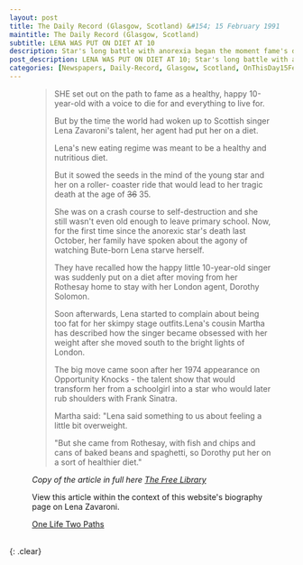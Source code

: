 ```yaml
---
layout: post
title: The Daily Record (Glasgow, Scotland) &#154; 15 February 1991
maintitle: The Daily Record (Glasgow, Scotland)
subtitle: LENA WAS PUT ON DIET AT 10
description: Star's long battle with anorexia began the moment fame's door swung open ... and her showbiz agent beckoned her inside.
post_description: LENA WAS PUT ON DIET AT 10; Star's long battle with anorexia began the moment fame's door swung open ... and her showbiz agent beckoned her inside.
categories: [Newspapers, Daily-Record, Glasgow, Scotland, OnThisDay15February]
---
```


<figure class="fig3">
<blockquote>
<p>SHE set out on the path to fame as a healthy, happy 10-year-old with a voice to die for and everything to live for.</p>
<p>But by the time the world had woken up to Scottish singer Lena Zavaroni's talent, her agent had put her on a diet.</p>
<p>Lena's new eating regime was meant to be a healthy and nutritious diet.</p>
<p>But it sowed the seeds in the mind of the young star and her on a roller- coaster ride that would lead to her tragic death at the age of <s>36</s> 35.</p>
<p>She was on a crash course to self-destruction and she still wasn't even old enough to leave primary school. Now, for the first time since the anorexic star's death last October, her family have spoken about the agony of watching Bute-born Lena starve herself.</p>
<p>They have recalled how the happy little 10-year-old singer was suddenly put on a diet after moving from her Rothesay home to stay with her London agent, Dorothy Solomon.</p>
<p>Soon afterwards, Lena started to complain about being too fat for her skimpy stage outfits.Lena's cousin Martha has described how the singer became obsessed with her weight after she moved south to the bright lights of London.</p>
<p>The big move came soon after her 1974 appearance on Opportunity Knocks - the talent show that would transform her from a schoolgirl into a star who would later rub shoulders with Frank Sinatra.</p>
<p>Martha said: "Lena said something to us about feeling a little bit overweight.</p>
<p>"But she came from Rothesay, with fish and chips and cans of baked beans and spaghetti, so Dorothy put her on a sort of healthier diet."</p>
</blockquote>
<cite>Copy of the article in full here <a class="external-link" href="https://www.thefreelibrary.com/LENA+WAS+PUT+ON+DIET+AT+10%3b+Star%27s+long+battle+with+anorexia+began...-a060874902">The Free Library</a></cite>
</figure>

<figure class="fig3">
<p>View this article within the context of this website's biography page on Lena Zavaroni.</p>
<a href="https://fanzoflenazavaroni.github.io/1963-11-04-lena-zavaroni/#one-life-two-paths">One Life Two Paths</a>
</figure>

<br />{: .clear}

